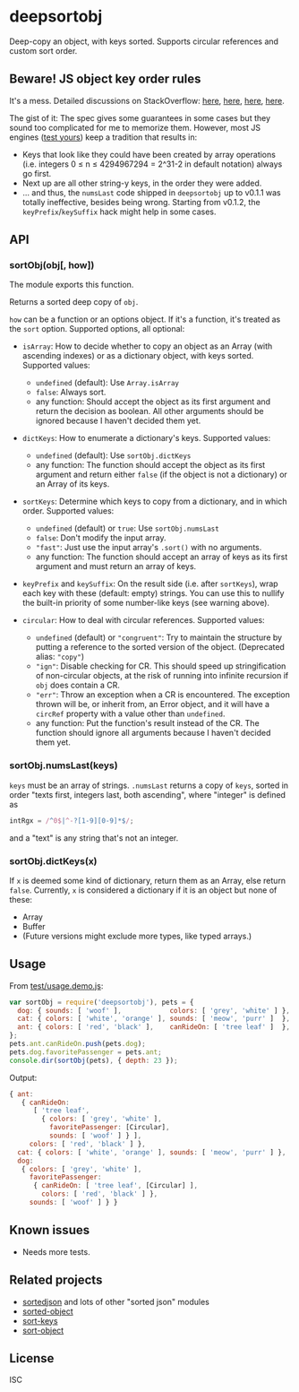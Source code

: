 ﻿
<!--#echo json="package.json" key="name" underline="=" -->
deepsortobj
===========
<!--/#echo -->

<!--#echo json="package.json" key="description" -->
Deep-copy an object, with keys sorted. Supports circular references and custom
sort order.
<!--/#echo -->


Beware! JS object key order rules
---------------------------------

It's a mess. Detailed discussions on StackOverflow:
[here][stofl-1], [here][stofl-2], [here][stofl-3], [here][stofl-4].

The gist of it: The spec gives some guarantees in some cases but they
sound too complicated for me to memorize them.
However, most JS engines ([test yours](docs/prop-order.js))
keep a tradition that results in:

* Keys that look like they could have been created by
  array operations (i.e. integers 0 &le; n &le; 4294967294 = 2^31-2
  in default notation) always go first.
* Next up are all other string-y keys, in the order they were added.
* … and thus, the `numsLast` code shipped in `deepsortobj` up to v0.1.1
  was totally ineffective, besides being wrong. Starting from v0.1.2,
  the `keyPrefix`/`keySuffix` hack might help in some cases.



API
---

### sortObj(obj[, how])

The module exports this function.

Returns a sorted deep copy of `obj`.

`how` can be a function or an options object.
If it's a function, it's treated as the `sort` option.
Supported options, all optional:

  * `isArray`: How to decide whether to copy an object as an
    Array (with ascending indexes)
    or as a dictionary object, with keys sorted.
    Supported values:
    * `undefined` (default): Use `Array.isArray`
    * `false`: Always sort.
    * any function: Should accept the object as its first argument and return
      the decision as boolean.
      All other arguments should be ignored because I haven't decided them yet.

  * `dictKeys`: How to enumerate a dictionary's keys.
    Supported values:
    * `undefined` (default): Use `sortObj.dictKeys`
    * any function: The function should accept the object as its first
      argument and return either `false` (if the object is not a dictionary)
      or an Array of its keys.

  * `sortKeys`: Determine which keys to copy from a dictionary,
    and in which order. Supported values:
    * `undefined` (default) or `true`: Use `sortObj.numsLast`
    * `false`: Don't modify the input array.
    * `"fast"`: Just use the input array's `.sort()` with no arguments.
    * any function: The function should accept an array of keys as its first
      argument and must return an array of keys.

  * `keyPrefix` and `keySuffix`:
    On the result side (i.e. after `sortKeys`), wrap each key with these
    (default: empty) strings. You can use this to nullify the built-in
    priority of some number-like keys (see warning above).

  * `circular`: How to deal with circular references. Supported values:
    * `undefined` (default) or `"congruent"`:
      Try to maintain the structure by putting a reference to the sorted
      version of the object. (Deprecated alias: `"copy"`)
    * `"ign"`: Disable checking for CR.
      This should speed up stringification of non-circular objects,
      at the risk of running into infinite recursion if `obj`
      does contain a CR.
    * `"err"`: Throw an exception when a CR is encountered.
      The exception thrown will be, or inherit from, an Error object, and it
      will have a `circRef` property with a value other than `undefined`.
    * any function: Put the function's result instead of the CR. The function
      should ignore all arguments because I haven't decided them yet.


### sortObj.numsLast(keys)

`keys` must be an array of strings.
`.numsLast` returns a copy of `keys`, sorted in order
"texts first, integers last, both ascending",
where "integer" is defined as

<!--#include file="deepsortobj.js" start="  // BEGIN define integer key"
  stop="  // ENDOF define integer key" outdent="  EX." code="javascript" -->
<!--#verbatim lncnt="3" -->
```javascript
intRgx = /^0$|^-?[1-9][0-9]*$/;
```
<!--/include-->

and a "text" is any string that's not an integer.


### sortObj.dictKeys(x)

If `x` is deemed some kind of dictionary,
return them as an Array, else return `false`.
Currently, `x` is considered a dictionary if it is an object but none of these:

  * Array
  * Buffer
  * (Future versions might exclude more types, like typed arrays.)



<!--#toc stop="scan" -->


Usage
-----

From [test/usage.demo.js](test/usage.demo.js):

<!--#include file="test/usage.demo.js" start="  //#u" stop="  //#r"
  outdent="  " code="javascript" -->
<!--#verbatim lncnt="10" -->
```javascript
var sortObj = require('deepsortobj'), pets = {
  dog: { sounds: [ 'woof' ],            colors: [ 'grey', 'white' ] },
  cat: { colors: [ 'white', 'orange' ], sounds: [ 'meow', 'purr' ]  },
  ant: { colors: [ 'red', 'black' ],    canRideOn: [ 'tree leaf' ]  },
};
pets.ant.canRideOn.push(pets.dog);
pets.dog.favoritePassenger = pets.ant;
console.dir(sortObj(pets), { depth: 23 });
```
<!--/include-->

Output:

<!--#include file="test/usage.demo.js" start="  //#r" stop="  //#e"
  outdent="  //= `" cut-tail="`" code="javascript" transform="trimR" -->
<!--#verbatim lncnt="16" -->
```javascript
{ ant:
   { canRideOn:
      [ 'tree leaf',
        { colors: [ 'grey', 'white' ],
          favoritePassenger: [Circular],
          sounds: [ 'woof' ] } ],
     colors: [ 'red', 'black' ] },
  cat: { colors: [ 'white', 'orange' ], sounds: [ 'meow', 'purr' ] },
  dog:
   { colors: [ 'grey', 'white' ],
     favoritePassenger:
      { canRideOn: [ 'tree leaf', [Circular] ],
        colors: [ 'red', 'black' ] },
     sounds: [ 'woof' ] } }
```
<!--/include-->



Known issues
------------

  * Needs more tests.


Related projects
----------------

  * [sortedjson](https://github.com/mk-pmb/sortedjson-js)
    and lots of other "sorted json" modules
  * [sorted-object](https://github.com/domenic/sorted-object)
  * [sort-keys](https://github.com/sindresorhus/sort-keys)
  * [sort-object](https://github.com/doowb/sort-object)




  [stofl-1]: https://stackoverflow.com/a/23202095
  [stofl-2]: https://stackoverflow.com/a/30076219
  [stofl-3]: https://stackoverflow.com/a/33049762
  [stofl-4]: https://stackoverflow.com/a/38218582

License
-------
<!--#echo json="package.json" key=".license" -->
ISC
<!--/#echo -->
